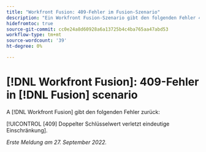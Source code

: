 ```yaml
---
title: "Workfront Fusion: 409-Fehler im Fusion-Szenario"
description: "Ein Workfront Fusion-Szenario gibt den folgenden Fehler 409 zurück. Der Wert des doppelten Schlüssels verstößt gegen die eindeutige Einschränkung."
hidefromtoc: true
source-git-commit: cc0e24a8d60928a6a13725b4c4ba765aa47abd53
workflow-type: tm+mt
source-wordcount: '39'
ht-degree: 0%

---
```



# [!DNL Workfront Fusion]: 409-Fehler in [!DNL Fusion] scenario

A [!DNL Workfront Fusion] gibt den folgenden Fehler zurück:

[!UICONTROL [409] Doppelter Schlüsselwert verletzt eindeutige Einschränkung].

_Erste Meldung am 27. September 2022._

